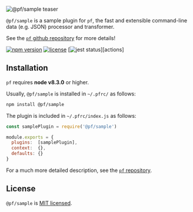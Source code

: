 ![@pf/sample teaser][teaser]

`@pf/sample` is a sample plugin for `pf`, the fast and extensible command-line data (e.g. JSON) processor and transformer.

See the [`pf` github repository][pf] for more details!

[![npm version](https://img.shields.io/npm/v/fx.svg?color=orange)](https://www.npmjs.com/package/fx)
[![license](https://img.shields.io/badge/license-MIT-blue.svg?color=green)][license]
[![jest status](https://github.com/Yord/pf-sample/workflows/unit%20tests/badge.svg?branch=master)][actions]

## Installation

`pf` requires **node v8.3.0** or higher.

Usually, `@pf/sample` is installed in `~/.pfrc/` as follows:

```bash
npm install @pf/sample
```

The plugin is included in `~/.pfrc/index.js` as follows:

```js
const samplePlugin = require('@pf/sample')

module.exports = {
  plugins:  [samplePlugin],
  context:  {},
  defaults: {}
}
```

For a much more detailed description, see the [`pf` repository][pf].

## License

`@pf/sample` is [MIT licensed][license].

[license]: https://github.com/Yord/pf-core/blob/master/LICENSE
[teaser]: ./teaser.gif
[pf]: https://github.com/Yord/pf